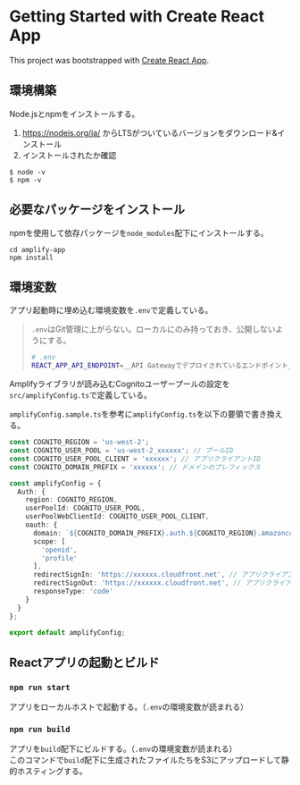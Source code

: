 # Getting Started with Create React App

This project was bootstrapped with [Create React App](https://github.com/facebook/create-react-app).

## 環境構築

Node.jsとnpmをインストールする。

1. https://nodejs.org/ja/ からLTSがついているバージョンをダウンロード&インストール
2. インストールされたか確認

```
$ node -v
$ npm -v
```

## 必要なパッケージをインストール

npmを使用して依存パッケージを`node_modules`配下にインストールする。

```
cd amplify-app
npm install
```

## 環境変数

アプリ起動時に埋め込む環境変数を`.env`で定義している。
> `.env`はGit管理に上がらない。ローカルにのみ持っておき、公開しないようにする。
> ```bash
> # .env
> REACT_APP_API_ENDPOINT=__API Gatewayでデプロイされているエンドポイント__
> ```

Amplifyライブラリが読み込むCognitoユーザープールの設定を`src/amplifyConfig.ts`で定義している。

`amplifyConfig.sample.ts`を参考に`amplifyConfig.ts`を以下の要領で書き換える。

```ts
const COGNITO_REGION = 'us-west-2';
const COGNITO_USER_POOL = 'us-west-2_xxxxxx'; // プールID
const COGNITO_USER_POOL_CLIENT = 'xxxxxx'; // アプリクライアントID
const COGNITO_DOMAIN_PREFIX = 'xxxxxx'; // ドメインのプレフィックス

const amplifyConfig = {
  Auth: {
    region: COGNITO_REGION,
    userPoolId: COGNITO_USER_POOL,
    userPoolWebClientId: COGNITO_USER_POOL_CLIENT,
    oauth: {
      domain: `${COGNITO_DOMAIN_PREFIX}.auth.${COGNITO_REGION}.amazoncognito.com`,
      scope: [
        'openid',
        'profile'
      ],
      redirectSignIn: 'https://xxxxxx.cloudfront.net', // アプリクライアントのコールバックURL
      redirectSignOut: 'https://xxxxxx.cloudfront.net', // アプリクライアントのサインアウトURL
      responseType: 'code'
    }
  }
};

export default amplifyConfig;
```

## Reactアプリの起動とビルド

### `npm run start`

アプリをローカルホストで起動する。（`.env`の環境変数が読まれる）

### `npm run build`

アプリを`build`配下にビルドする。（`.env`の環境変数が読まれる）\
このコマンドで`build`配下に生成されたファイルたちをS3にアップロードして静的ホスティングする。

